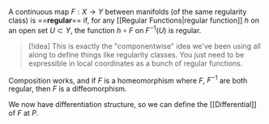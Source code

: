 A continuous map $F:X\to Y$ between manifolds (of the same regularity class) is ==**regular**== if, for any [[Regular Functions|regular function]] $h$ on an open set $U\subset Y$, the function $h\circ F$ on $F^{-1}(U)$ is regular.

>[!idea]
>This is exactly the "componentwise" idea we've been using all along to define things like regularity classes. You just need to be expressible in local coordinates as a bunch of regular functions.

Composition works, and if $F$ is a homeomorphism where $F$, $F^{-1}$ are both regular, then $F$ is a diffeomorphism.

We now have differentiation structure, so we can define the [[Differential]] of $F$ at $P$.
